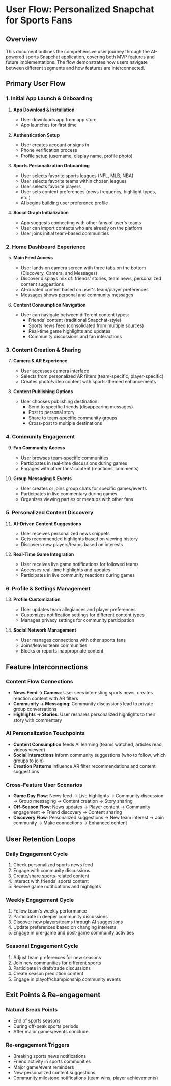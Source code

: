# User Flow: Personalized Snapchat for Sports Fans

## Overview
This document outlines the comprehensive user journey through the AI-powered sports Snapchat application, covering both MVP features and future implementations. The flow demonstrates how users navigate between different segments and how features are interconnected.

## Primary User Flow

### 1. Initial App Launch & Onboarding

1. **App Download & Installation**
   - User downloads app from app store
   - App launches for first time

2. **Authentication Setup**
   - User creates account or signs in
   - Phone verification process
   - Profile setup (username, display name, profile photo)

3. **Sports Personalization Onboarding**
   - User selects favorite sports leagues (NFL, MLB, NBA)
   - User selects favorite teams within chosen leagues
   - User selects favorite players
   - User sets content preferences (news frequency, highlight types, etc.)
   - AI begins building user preference profile

4. **Social Graph Initialization**
   - App suggests connecting with other fans of user's teams
   - User can import contacts who are already on the platform
   - User joins initial team-based communities

### 2. Home Dashboard Experience

5. **Main Feed Access**
   - User lands on camera screen with three tabs on the bottom (Discovery, Camera, and Messages) 
   - Discover displays mix of: friends' stories, team news, personalized content suggestions
   - AI-curated content based on user's team/player preferences
   - Messages shows personal and community messages

6. **Content Consumption Navigation**
   - User can navigate between different content types:
     - Friends' content (traditional Snapchat-style)
     - Sports news feed (consolidated from multiple sources)
     - Real-time game highlights and updates
     - Community discussions and fan interactions

### 3. Content Creation & Sharing

7. **Camera & AR Experience**
   - User accesses camera interface
   - Selects from personalized AR filters (team-specific, player-specific)
   - Creates photo/video content with sports-themed enhancements

8. **Content Publishing Options**
   - User chooses publishing destination:
     - Send to specific friends (disappearing messages)
     - Post to personal story
     - Share to team-specific community groups
     - Cross-post to multiple destinations

### 4. Community Engagement

9. **Fan Community Access**
   - User browses team-specific communities
   - Participates in real-time discussions during games
   - Engages with other fans' content (reactions, comments)

10. **Group Messaging & Events**
    - User creates or joins group chats for specific games/events
    - Participates in live commentary during games
    - Organizes viewing parties or meetups with other fans

### 5. Personalized Content Discovery

11. **AI-Driven Content Suggestions**
    - User receives personalized news snippets
    - Gets recommended highlights based on viewing history
    - Discovers new players/teams based on interests

12. **Real-Time Game Integration**
    - User receives live game notifications for followed teams
    - Accesses real-time highlights and updates
    - Participates in live community reactions during games

### 6. Profile & Settings Management

13. **Profile Customization**
    - User updates team allegiances and player preferences
    - Customizes notification settings for different content types
    - Manages privacy settings for community participation

14. **Social Network Management**
    - User manages connections with other sports fans
    - Joins/leaves team communities
    - Blocks or reports inappropriate content

## Feature Interconnections

### Content Flow Connections
- **News Feed → Camera**: User sees interesting sports news, creates reaction content with AR filters
- **Community → Messaging**: Community discussions lead to private group conversations
- **Highlights → Stories**: User reshares personalized highlights to their story with commentary

### AI Personalization Touchpoints
- **Content Consumption** feeds AI learning (teams watched, articles read, videos viewed)
- **Social Interactions** inform community suggestions (who to follow, which groups to join)
- **Creation Patterns** influence AR filter recommendations and content suggestions

### Cross-Feature User Scenarios
- **Game Day Flow**: News feed → Live highlights → Community discussion → Group messaging → Content creation → Story sharing
- **Off-Season Flow**: News updates → Player content → Community engagement → Friend discovery → Content sharing
- **Discovery Flow**: Personalized suggestions → New team interest → Join community → Make connections → Enhanced content

## User Retention Loops

### Daily Engagement Cycle
1. Check personalized sports news feed
2. Engage with community discussions
3. Create/share sports-related content
4. Interact with friends' sports content
5. Receive game notifications and highlights

### Weekly Engagement Cycle
1. Follow team's weekly performance
2. Participate in deeper community discussions
3. Discover new players/teams through AI suggestions
4. Update preferences based on changing interests
5. Engage in pre-game and post-game community activities

### Seasonal Engagement Cycle
1. Adjust team preferences for new seasons
2. Join new communities for different sports
3. Participate in draft/trade discussions
4. Create season prediction content
5. Engage in playoff/championship community events

## Exit Points & Re-engagement

### Natural Break Points
- End of sports seasons
- During off-peak sports periods
- After major games/events conclude

### Re-engagement Triggers
- Breaking sports news notifications
- Friend activity in sports communities
- Major game/event reminders
- New personalized content suggestions
- Community milestone notifications (team wins, player achievements) 